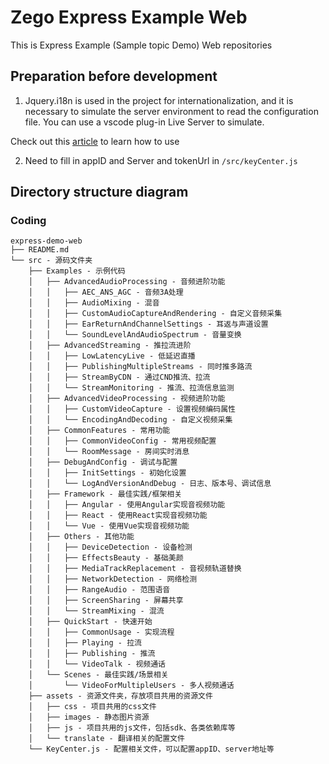 # Zego Express Example Web

This is Express Example (Sample topic Demo) Web repositories

## Preparation before development
 
  1. Jquery.i18n is used in the project for internationalization, and it is necessary to simulate the server environment to read the configuration file. You can use a vscode plug-in Live Server to simulate. 
  
  Check out this [article](https://marketplace.visualstudio.com/items?itemName=ritwickdey.LiveServer) to learn how to use

  2. Need to fill in appID and Server and tokenUrl in `/src/keyCenter.js `

## Directory structure diagram

### Coding

```tree
express-demo-web
├── README.md
└── src - 源码文件夹
    ├── Examples - 示例代码
    │   ├── AdvancedAudioProcessing - 音频进阶功能
    │   │   ├── AEC_ANS_AGC - 音频3A处理
    │   │   ├── AudioMixing - 混音
    │   │   ├── CustomAudioCaptureAndRendering - 自定义音频采集
    │   │   ├── EarReturnAndChannelSettings - 耳返与声道设置
    │   │   └── SoundLevelAndAudioSpectrum - 音量变换
    │   ├── AdvancedStreaming - 推拉流进阶
    │   │   ├── LowLatencyLive - 低延迟直播
    │   │   ├── PublishingMultipleStreams - 同时推多路流
    │   │   ├── StreamByCDN - 通过CND推流、拉流
    │   │   └── StreamMonitoring - 推流、拉流信息监测
    │   ├── AdvancedVideoProcessing - 视频进阶功能
    │   │   ├── CustomVideoCapture - 设置视频编码属性
    │   │   └── EncodingAndDecoding - 自定义视频采集
    │   ├── CommonFeatures - 常用功能
    │   │   ├── CommonVideoConfig - 常用视频配置
    │   │   └── RoomMessage - 房间实时消息
    │   ├── DebugAndConfig - 调试与配置
    │   │   ├── InitSettings - 初始化设置
    │   │   └── LogAndVersionAndDebug - 日志、版本号、调试信息
    │   ├── Framework - 最佳实践/框架相关
    │   │   ├── Angular - 使用Angular实现音视频功能
    │   │   ├── React - 使用React实现音视频功能
    │   │   └── Vue - 使用Vue实现音视频功能
    │   ├── Others - 其他功能
    │   │   ├── DeviceDetection - 设备检测
    │   │   ├── EffectsBeauty - 基础美颜
    │   │   ├── MediaTrackReplacement - 音视频轨道替换
    │   │   ├── NetworkDetection - 网络检测
    │   │   ├── RangeAudio - 范围语音
    │   │   ├── ScreenSharing - 屏幕共享
    │   │   └── StreamMixing - 混流
    │   ├── QuickStart - 快速开始
    │   │   ├── CommonUsage - 实现流程
    │   │   ├── Playing - 拉流
    │   │   ├── Publishing - 推流
    │   │   └── VideoTalk - 视频通话
    │   └── Scenes - 最佳实践/场景相关
    │       └── VideoForMultipleUsers - 多人视频通话
    ├── assets - 资源文件夹，存放项目共用的资源文件
    │   ├── css - 项目共用的css文件
    │   ├── images - 静态图片资源
    │   ├── js - 项目共用的js文件，包括sdk、各类依赖库等
    │   └── translate - 翻译相关的配置文件
    └── KeyCenter.js - 配置相关文件，可以配置appID、server地址等
```
